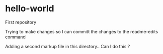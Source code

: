 hello-world
===========

First repository

Trying to make changes so I can committ the changes to the readme-edits command

Adding a second markup file in this directory.. Can I do this ?
